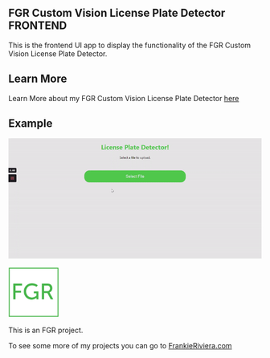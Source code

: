 FGR Custom Vision License Plate Detector FRONTEND
---

This is the frontend UI app to display the functionality of the FGR Custom Vision License Plate Detector.

Learn More
---
Learn More about my FGR Custom Vision License Plate Detector [here](https://frankieriviera.com/portfolio/custom-vision)

Example
---
![](images/FGR_Custom_Vision_License_Plate_Detector.gif)


[<img src="./images/FGR_Transparent.png" width="100" />](https://frankieriviera.com)

This is an FGR project. 

To see some more of my projects you can go to [FrankieRiviera.com](https://frankieriviera.com)